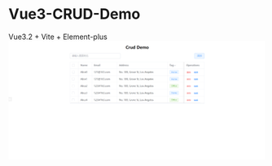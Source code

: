 # Vue3-CRUD-Demo
Vue3.2 + Vite + Element-plus 
![crud-demo](https://github.com/ddinnis/Vue3-CRUD-Demo/blob/main/src/assets/img/crud-demo.png)
